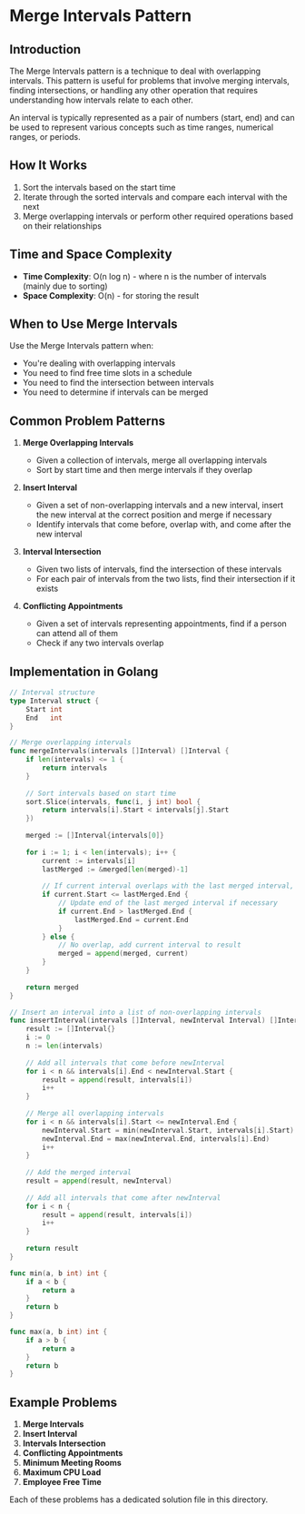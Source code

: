 # Merge Intervals Pattern

## Introduction

The Merge Intervals pattern is a technique to deal with overlapping intervals. This pattern is useful for problems that involve merging intervals, finding intersections, or handling any other operation that requires understanding how intervals relate to each other.

An interval is typically represented as a pair of numbers (start, end) and can be used to represent various concepts such as time ranges, numerical ranges, or periods.

## How It Works

1. Sort the intervals based on the start time
2. Iterate through the sorted intervals and compare each interval with the next
3. Merge overlapping intervals or perform other required operations based on their relationships

## Time and Space Complexity

- **Time Complexity**: O(n log n) - where n is the number of intervals (mainly due to sorting)
- **Space Complexity**: O(n) - for storing the result

## When to Use Merge Intervals

Use the Merge Intervals pattern when:
- You're dealing with overlapping intervals
- You need to find free time slots in a schedule
- You need to find the intersection between intervals
- You need to determine if intervals can be merged

## Common Problem Patterns

1. **Merge Overlapping Intervals**
   - Given a collection of intervals, merge all overlapping intervals
   - Sort by start time and then merge intervals if they overlap

2. **Insert Interval**
   - Given a set of non-overlapping intervals and a new interval, insert the new interval at the correct position and merge if necessary
   - Identify intervals that come before, overlap with, and come after the new interval

3. **Interval Intersection**
   - Given two lists of intervals, find the intersection of these intervals
   - For each pair of intervals from the two lists, find their intersection if it exists

4. **Conflicting Appointments**
   - Given a set of intervals representing appointments, find if a person can attend all of them
   - Check if any two intervals overlap

## Implementation in Golang

```go
// Interval structure
type Interval struct {
    Start int
    End   int
}

// Merge overlapping intervals
func mergeIntervals(intervals []Interval) []Interval {
    if len(intervals) <= 1 {
        return intervals
    }
    
    // Sort intervals based on start time
    sort.Slice(intervals, func(i, j int) bool {
        return intervals[i].Start < intervals[j].Start
    })
    
    merged := []Interval{intervals[0]}
    
    for i := 1; i < len(intervals); i++ {
        current := intervals[i]
        lastMerged := &merged[len(merged)-1]
        
        // If current interval overlaps with the last merged interval, merge them
        if current.Start <= lastMerged.End {
            // Update end of the last merged interval if necessary
            if current.End > lastMerged.End {
                lastMerged.End = current.End
            }
        } else {
            // No overlap, add current interval to result
            merged = append(merged, current)
        }
    }
    
    return merged
}

// Insert an interval into a list of non-overlapping intervals
func insertInterval(intervals []Interval, newInterval Interval) []Interval {
    result := []Interval{}
    i := 0
    n := len(intervals)
    
    // Add all intervals that come before newInterval
    for i < n && intervals[i].End < newInterval.Start {
        result = append(result, intervals[i])
        i++
    }
    
    // Merge all overlapping intervals
    for i < n && intervals[i].Start <= newInterval.End {
        newInterval.Start = min(newInterval.Start, intervals[i].Start)
        newInterval.End = max(newInterval.End, intervals[i].End)
        i++
    }
    
    // Add the merged interval
    result = append(result, newInterval)
    
    // Add all intervals that come after newInterval
    for i < n {
        result = append(result, intervals[i])
        i++
    }
    
    return result
}

func min(a, b int) int {
    if a < b {
        return a
    }
    return b
}

func max(a, b int) int {
    if a > b {
        return a
    }
    return b
}
```

## Example Problems

1. **Merge Intervals**
2. **Insert Interval**
3. **Intervals Intersection**
4. **Conflicting Appointments**
5. **Minimum Meeting Rooms**
6. **Maximum CPU Load**
7. **Employee Free Time**

Each of these problems has a dedicated solution file in this directory. 